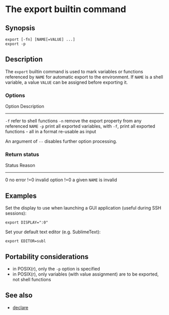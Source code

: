 # The export builtin command

## Synopsis

    export [-fn] [NAME[=VALUE] ...]
    export -p

## Description

The `export` builtin command is used to mark variables or functions
referenced by `NAME` for automatic export to the environment. If `NAME`
is a shell variable, a value `VALUE` can be assigned before exporting
it.

### Options

  Option   Description
  -------- ------------------------------------------------------------------------------------------------------------
  `-f`     refer to shell functions
  `-n`     remove the export property from any referenced `NAME`
  `-p`     print all exported variables, with `-f`, print all exported functions - all in a format re-usable as input

An argument of `--` disables further option processing.

### Return status

  Status   Reason
  -------- ---------------------------
  0        no error
  !=0      invalid option
  !=0      a given `NAME` is invalid

## Examples

Set the display to use when launching a GUI application (useful during
SSH sessions):

    export DISPLAY=":0"

Set your default text editor (e.g. SublimeText):

    export EDITOR=subl

## Portability considerations

-   in POSIX(r), only the `-p` option is specified
-   in POSIX(r), only variables (with value assignment) are to be
    exported, not shell functions

## See also

-   [declare](/commands/builtin/declare)
